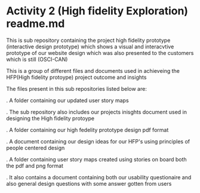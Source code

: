 # Activity 2 (High fidelity Exploration) readme.md
This is sub repository containing the project high fidelity prototype (interactive design prototype) which shows a visual and interacvtive prototype of our website design which was also presented to the customers which is still (OSCI-CAN)

This is a group of different files and documents used in achieveing the HFP(High fidelity protoype) project outcome and insights

The files present in this sub repositories listed below are:

. A folder containing our updated user story maps

. The sub repository also includes our projects inisghts document used in designing the High fidelity protoype

. A folder containing our high fedelity prototype design pdf format

. A document containing our design ideas for our HFP's using principles of people centered design

. A folder containing user story maps created using stories on board both the pdf and png format

.  It also contains a document containing both our usability questionaire and also general design questions with some answer gotten from users
